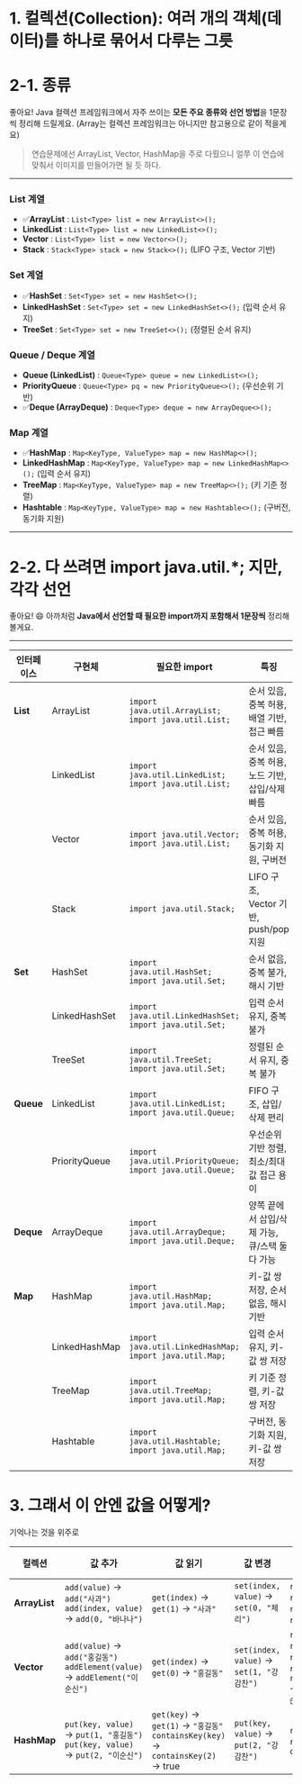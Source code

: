 # 1. 컬렉션(Collection): 여러 개의 객체(데이터)를 하나로 묶어서 다루는 그릇

# 2-1. 종류
좋아요! Java 컬렉션 프레임워크에서 자주 쓰이는 **모든 주요 종류와 선언 방법**을 1문장씩 정리해 드릴게요. (Array는 컬렉션 프레임워크는 아니지만 참고용으로 같이 적을게요)

>연습문제에선 ArrayList, Vector, HashMap을 주로 다뤘으니 얼쭈 이 연습에 맞춰서 이미지를 만들어가면 될 듯 하다.

---

### **List 계열**

* ✅**ArrayList** : `List<Type> list = new ArrayList<>();`
* **LinkedList** : `List<Type> list = new LinkedList<>();`
* **Vector** : `List<Type> list = new Vector<>();`
* **Stack** : `Stack<Type> stack = new Stack<>();` (LIFO 구조, Vector 기반)

### **Set 계열**

* ✅**HashSet** : `Set<Type> set = new HashSet<>();`
* **LinkedHashSet** : `Set<Type> set = new LinkedHashSet<>();` (입력 순서 유지)
* **TreeSet** : `Set<Type> set = new TreeSet<>();` (정렬된 순서 유지)

### **Queue / Deque 계열**

* **Queue (LinkedList)** : `Queue<Type> queue = new LinkedList<>();`
* **PriorityQueue** : `Queue<Type> pq = new PriorityQueue<>();` (우선순위 기반)
* ✅**Deque (ArrayDeque)** : `Deque<Type> deque = new ArrayDeque<>();`

### **Map 계열**

* ✅**HashMap** : `Map<KeyType, ValueType> map = new HashMap<>();`
* **LinkedHashMap** : `Map<KeyType, ValueType> map = new LinkedHashMap<>();` (입력 순서 유지)
* **TreeMap** : `Map<KeyType, ValueType> map = new TreeMap<>();` (키 기준 정렬)
* **Hashtable** : `Map<KeyType, ValueType> map = new Hashtable<>();` (구버전, 동기화 지원)

---

# 2-2. 다 쓰려면 import java.util.*; 지만, 각각 선언

좋아요! 😄 아까처럼 **Java에서 선언할 때 필요한 import까지 포함해서 1문장씩** 정리해 볼게요.

---

| 인터페이스     | 구현체           | 필요한 import                                                | 특징                              |
| --------- | ------------- | --------------------------------------------------------- | ------------------------------- |
| **List**  | ArrayList     | `import java.util.ArrayList; import java.util.List;`      | 순서 있음, 중복 허용, 배열 기반, 접근 빠름      |
|           | LinkedList    | `import java.util.LinkedList; import java.util.List;`     | 순서 있음, 중복 허용, 노드 기반, 삽입/삭제 빠름   |
|           | Vector        | `import java.util.Vector; import java.util.List;`         | 순서 있음, 중복 허용, 동기화 지원, 구버전       |
|           | Stack         | `import java.util.Stack;`                                 | LIFO 구조, Vector 기반, push/pop 지원 |
| **Set**   | HashSet       | `import java.util.HashSet; import java.util.Set;`         | 순서 없음, 중복 불가, 해시 기반             |
|           | LinkedHashSet | `import java.util.LinkedHashSet; import java.util.Set;`   | 입력 순서 유지, 중복 불가                 |
|           | TreeSet       | `import java.util.TreeSet; import java.util.Set;`         | 정렬된 순서 유지, 중복 불가                |
| **Queue** | LinkedList    | `import java.util.LinkedList; import java.util.Queue;`    | FIFO 구조, 삽입/삭제 편리               |
|           | PriorityQueue | `import java.util.PriorityQueue; import java.util.Queue;` | 우선순위 기반 정렬, 최소/최대 값 접근 용이       |
| **Deque** | ArrayDeque    | `import java.util.ArrayDeque; import java.util.Deque;`    | 양쪽 끝에서 삽입/삭제 가능, 큐/스택 둘 다 가능    |
| **Map**   | HashMap       | `import java.util.HashMap; import java.util.Map;`         | 키-값 쌍 저장, 순서 없음, 해시 기반          |
|           | LinkedHashMap | `import java.util.LinkedHashMap; import java.util.Map;`   | 입력 순서 유지, 키-값 쌍 저장              |
|           | TreeMap       | `import java.util.TreeMap; import java.util.Map;`         | 키 기준 정렬, 키-값 쌍 저장               |
|           | Hashtable     | `import java.util.Hashtable; import java.util.Map;`       | 구버전, 동기화 지원, 키-값 쌍 저장           |


# 3. 그래서 이 안엔 값을 어떻게?

기억나는 것을 위주로

| 컬렉션           | 값 추가                                                                         | 값 읽기                                                                              | 값 변경                                  | 값 삭제                                                                                                                             | 기타 주요 메소드 / 특징                                              | equals 사용 예시                                                               |
| ------------- | ---------------------------------------------------------------------------- | --------------------------------------------------------------------------------- | ------------------------------------- | -------------------------------------------------------------------------------------------------------------------------------- | ----------------------------------------------------------- | -------------------------------------------------------------------------- |
| **ArrayList** | `add(value)` → `add("사과")` <br> `add(index, value)` → `add(0, "바나나")`        | `get(index)` → `get(1)` → `"사과"`                                                  | `set(index, value)` → `set(0, "체리")`  | `remove(index)` → `remove(1)` → `"사과"` <br> `remove(value)` → `remove("체리")`                                                     | `size()`, `contains(value)`, `isEmpty()`, `clear()`         | `list.get(0).equals("체리")` → true <br> `list.contains("사과")` → true        |
| **Vector**    | `add(value)` → `add("홍길동")` <br> `addElement(value)` → `addElement("이순신")`   | `get(index)` → `get(0)` → `"홍길동"`                                                 | `set(index, value)` → `set(1, "강감찬")` | `remove(index)` → `remove(0)` → `"홍길동"` <br> `remove(value)` → `remove("강감찬")` / `removeElement(value)` → `removeElement("이순신")` | `size()`, `contains(value)`, `isEmpty()`, `clear()`, 동기화 지원 | `vector.get(0).equals("이순신")` → true <br> `vector.contains("홍길동")` → false |
| **HashMap**   | `put(key, value)` → `put(1, "홍길동")` <br> `put(key, value)` → `put(2, "이순신")` | `get(key)` → `get(1)` → `"홍길동"` <br> `containsKey(key)` → `containsKey(2)` → true | `put(key, value)` → `put(2, "강감찬")`   | `remove(key)` → `remove(1)` → `"홍길동"` <br> `clear()`                                                                             | `size()`, `keySet()`, `values()`, `entrySet()`              | `map.get(2).equals("이순신")` → false <br> `map.containsValue("강감찬")` → true  |
